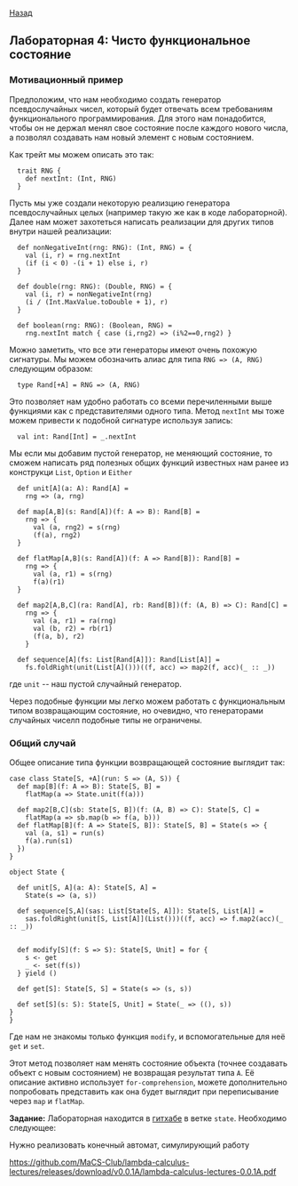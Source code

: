 [Назад](https://macs-club.github.io/ScalaLectures/index)
## Лабораторная 4: Чисто функциональное состояние

### Мотивационный пример
Предположим, что нам необходимо создать генератор псевдослучайных чисел, который будет отвечать всем требованиям функционального программирования. Для этого нам понадобится, чтобы он не держал менял свое состояние после каждого нового числа, а позволял создавать нам новый элемент с новым состоянием.

Как трейт мы можем описать это так:

```
  trait RNG {
    def nextInt: (Int, RNG) 
  }
```

Пусть мы уже создали некоторую реализцию генератора псевдослучайных целых (например такую же как в коде лабораторной). Далее нам может захотеться написать реализации для других типов внутри нашей реализации:

```
  def nonNegativeInt(rng: RNG): (Int, RNG) = {
    val (i, r) = rng.nextInt
    (if (i < 0) -(i + 1) else i, r)
  }

  def double(rng: RNG): (Double, RNG) = {
    val (i, r) = nonNegativeInt(rng)
    (i / (Int.MaxValue.toDouble + 1), r)
  }

  def boolean(rng: RNG): (Boolean, RNG) =
    rng.nextInt match { case (i,rng2) => (i%2==0,rng2) }
```

Можно заметить, что все эти генераторы имеют очень похожую сигнатуры. Мы можем обозначить алиас для типа `RNG => (A, RNG)` следующим образом:

```
  type Rand[+A] = RNG => (A, RNG)
```

Это позволяет нам удобно работать со всеми перечиленными выше функциями как с представителями одного типа. Метод `nextInt` мы тоже можем привести к подобной сигнатуре используя запись:

```
  val int: Rand[Int] = _.nextInt
```

Мы если мы добавим пустой генератор, не меняющий состояние, то сможем написать ряд полезных общих функций известных нам ранее из конструкци `List`, `Option` и `Either`

```
  def unit[A](a: A): Rand[A] =
    rng => (a, rng)

  def map[A,B](s: Rand[A])(f: A => B): Rand[B] =
    rng => {
      val (a, rng2) = s(rng)
      (f(a), rng2)
  }

  def flatMap[A,B](s: Rand[A])(f: A => Rand[B]): Rand[B] =
    rng => {
      val (a, r1) = s(rng)
      f(a)(r1) 
  }

  def map2[A,B,C](ra: Rand[A], rb: Rand[B])(f: (A, B) => C): Rand[C] =
    rng => {
      val (a, r1) = ra(rng)
      val (b, r2) = rb(r1)
      (f(a, b), r2)
    }

  def sequence[A](fs: List[Rand[A]]): Rand[List[A]] =
    fs.foldRight(unit(List[A]()))((f, acc) => map2(f, acc)(_ :: _))

```

где `unit` -- наш пустой случайный генератор.

Через подобные функции мы легко можем работать с функциональным типом возвращающим состояние, но очевидно, что генераторами случайных чиселп подобные типы не ограничены.

### Общий случай

Общее описание типа функции возвращающей состояние выглядит так:

```
case class State[S, +A](run: S => (A, S)) {
  def map[B](f: A => B): State[S, B] =
    flatMap(a => State.unit(f(a)))

  def map2[B,C](sb: State[S, B])(f: (A, B) => C): State[S, C] =
    flatMap(a => sb.map(b => f(a, b)))
  def flatMap[B](f: A => State[S, B]): State[S, B] = State(s => {
    val (a, s1) = run(s)
    f(a).run(s1)
  })
}

object State {

  def unit[S, A](a: A): State[S, A] =
    State(s => (a, s))

  def sequence[S,A](sas: List[State[S, A]]): State[S, List[A]] =
    sas.foldRight(unit[S, List[A]](List()))((f, acc) => f.map2(acc)(_ :: _))


  def modify[S](f: S => S): State[S, Unit] = for {
    s <- get 
    _ <- set(f(s)) 
  } yield ()

  def get[S]: State[S, S] = State(s => (s, s))

  def set[S](s: S): State[S, Unit] = State(_ => ((), s))
}
}
```

Где нам не знакомы только функция `modify`, и вспомогательные для неё `get` и `set`.

Этот метод позволяет нам менять состояние объекта (точнее создавать объект с новым состоянием) не возвращая результат типа `A`. Её описание активно использует `for-comprehension`, можете дополнительно попробовать представить как она будет выглядит при переписывание через `map` и `flatMap`.

**Задание:** Лабораторная находится в [гитхабе](https://github.com/MaCS-Club/ScalaExercises) в ветке `state`. Необходимо следующее:

Нужно реализовать конечный автомат, симулирующий работу 

https://github.com/MaCS-Club/lambda-calculus-lectures/releases/download/v0.0.1A/lambda-calculus-lectures-0.0.1A.pdf
